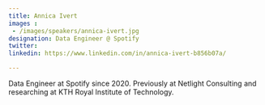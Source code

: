 ```yaml
---
title: Annica Ivert
images : 
 - /images/speakers/annica-ivert.jpg
designation: Data Engineer @ Spotify
twitter: 
linkedin: https://www.linkedin.com/in/annica-ivert-b856b07a/

---
```


Data Engineer at Spotify since 2020. Previously at Netlight Consulting and researching at KTH Royal Institute of Technology.
